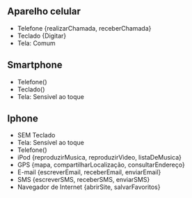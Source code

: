 ## Aparelho celular

- Telefone {realizarChamada, receberChamada}
- Teclado {Digitar}
- Tela: Comum

## Smartphone
- Telefone()
- Teclado()
- Tela: Sensivel ao toque

## Iphone

- SEM Teclado
- Tela: Sensível ao toque
- Telefone()
- iPod {reproduzirMusica, reproduzirVideo, listaDeMusica}
- GPS {mapa, compartilharLocalização, consultarEndereço}
- E-mail {escreverEmail, receberEmail, enviarEmail}
- SMS {escreverSMS, receberSMS, enviarSMS}
- Navegador de Internet {abrirSite, salvarFavoritos}